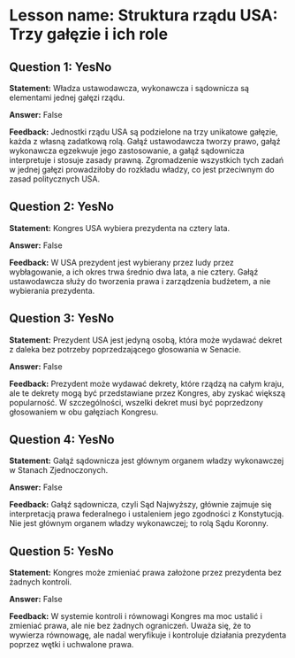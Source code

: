 # Lesson name: Struktura rządu USA: Trzy gałęzie i ich role

## Question 1: YesNo

**Statement:** Władza ustawodawcza, wykonawcza i sądownicza są elementami jednej gałęzi rządu.

**Answer:** False

**Feedback:**
Jednostki rządu USA są podzielone na trzy unikatowe gałęzie, każda z własną zadatkową rolą. Gałąź ustawodawcza tworzy prawo, gałąź wykonawcza egzekwuje jego zastosowanie, a gałąź sądownicza interpretuje i stosuje zasady prawną. Zgromadzenie wszystkich tych zadań w jednej gałęzi prowadziłoby do rozkładu władzy, co jest przeciwnym do zasad politycznych USA.


## Question 2: YesNo

**Statement:** Kongres USA wybiera prezydenta na cztery lata.

**Answer:** False

**Feedback:**
W USA prezydent jest wybierany przez ludy przez wybłagowanie, a ich okres trwa średnio dwa lata, a nie cztery. Gałąź ustawodawcza służy do tworzenia prawa i zarządzenia budżetem, a nie wybierania prezydenta.


## Question 3: YesNo

**Statement:** Prezydent USA jest jedyną osobą, która może wydawać dekret z daleka bez potrzeby poprzedzającego głosowania w Senacie.

**Answer:** False

**Feedback:**
Prezydent może wydawać dekrety, które rządzą na całym kraju, ale te dekrety mogą być przedstawiane przez Kongres, aby zyskać większą popularność. W szczególności, wszelki dekret musi być poprzedzony głosowaniem w obu gałęziach Kongresu.


## Question 4: YesNo

**Statement:** Gałąź sądownicza jest głównym organem władzy wykonawczej w Stanach Zjednoczonych.

**Answer:** False

**Feedback:**
Gałąź sądownicza, czyli Sąd Najwyższy, głównie zajmuje się interpretacją prawa federalnego i ustaleniem jego zgodności z Konstytucją. Nie jest głównym organem władzy wykonawczej; to rolą Sądu Koronny.


## Question 5: YesNo

**Statement:** Kongres może zmieniać prawa założone przez prezydenta bez żadnych kontroli.

**Answer:** False

**Feedback:**
W systemie kontroli i równowagi Kongres ma moc ustalić i zmieniać prawa, ale nie bez żadnych ograniczeń. Uważa się, że to wywierza równowagę, ale nadal weryfikuje i kontroluje działania prezydenta poprzez wętki i uchwalone prawa.

